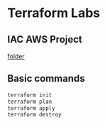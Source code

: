 # Terraform Labs

## IAC AWS Project
[folder](./iac_aws)

## Basic commands
```bash
terraform init
terraform plan
terraform apply
terraform destroy
```